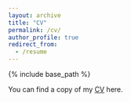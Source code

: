 ```yaml
---
layout: archive
title: "CV"
permalink: /cv/
author_profile: true
redirect_from:
  - /resume
---
```


{% include base_path %}

You can find a copy of my [CV](https://www.dropbox.com/s/sk2vx9gmg2tr65e/HYWang_CV_en.pdf) here.

